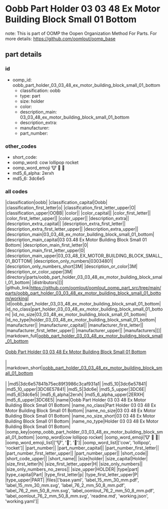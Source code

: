 # Oobb Part Holder 03 03 48 Ex Motor Building Block Small 01 Bottom  

note: This is part of OOMP the Oopen Organization Method For Parts. For more details: https://github.com/oomlout/oomp_base

##  part details





### id
* oomp_id: oobb_part_holder_03_03_48_ex_motor_building_block_small_01_bottom
  * classification: oobb
  * type: part
  * size: holder
  * color: 
  * description_main: 03_03_48_ex_motor_building_block_small_01_bottom
  * description_extra: 
  * manufacturer: 
  * part_number: 

### other_codes
* short_code: 
* oomp_word: cow lollipop rocket
* oomp_word_emoji :cow: :lollipop: :rocket:
* md5_6_alpha: 2erxh
* md5_6: 3dc6e5

### all codes 
|classification|oobb|
|classification_capital|Oobb|
|classification_first_letter|o|
|classification_first_letter_upper|O|
|classification_upper|OOBB|
|color||
|color_capital||
|color_first_letter||
|color_first_letter_upper||
|color_upper||
|description_extra||
|description_extra_capital||
|description_extra_first_letter||
|description_extra_first_letter_upper||
|description_extra_upper||
|description_main|03_03_48_ex_motor_building_block_small_01_bottom|
|description_main_capital|03 03.48 Ex Motor Building Block Small 01 Bottom|
|description_main_first_letter|0|
|description_main_first_letter_upper|0|
|description_main_upper|03_03_48_EX_MOTOR_BUILDING_BLOCK_SMALL_01_BOTTOM|
|description_only_numbers|03034801|
|description_only_numbers_short|3M|
|description_or_color|3M|
|description_or_color_upper|3M|
|directory|parts/oobb_part_holder_03_03_48_ex_motor_building_block_small_01_bottom|
|distributors|[]|
|github_link|https://github.com/oomlout/oomlout_oomp_part_src/tree/main/parts/oobb_part_holder_03_03_48_ex_motor_building_block_small_01_bottom/working|
|id|oobb_part_holder_03_03_48_ex_motor_building_block_small_01_bottom|
|id_no_class|part_holder_03_03_48_ex_motor_building_block_small_01_bottom|
|id_no_size|03_03_48_ex_motor_building_block_small_01_bottom|
|id_no_type|holder_03_03_48_ex_motor_building_block_small_01_bottom|
|manufacturer||
|manufacturer_capital||
|manufacturer_first_letter||
|manufacturer_first_letter_upper||
|manufacturer_upper||
|manufacturers|[]|
|markdown_full|[oobb_part_holder_03_03_48_ex_motor_building_block_small_01_bottom](https://github.com/oomlout/oomlout_oomp_part_src/tree/main/parts/oobb_part_holder_03_03_48_ex_motor_building_block_small_01_bottom/working)<br>[](https://github.com/oomlout/oomlout_oomp_part_src/tree/main/parts/oobb_part_holder_03_03_48_ex_motor_building_block_small_01_bottom/working)<br>[Oobb Part Holder 03 03 48 Ex Motor Building Block Small 01 Bottom](https://github.com/oomlout/oomlout_oomp_part_src/tree/main/parts/oobb_part_holder_03_03_48_ex_motor_building_block_small_01_bottom/working)<br><br>|
|markdown_short|[oobb_part_holder_03_03_48_ex_motor_building_block_small_01_bottom](https://github.com/oomlout/oomlout_oomp_part_src/tree/main/parts/oobb_part_holder_03_03_48_ex_motor_building_block_small_01_bottom/working)<br><br>|
|md5|3dc6e57841b75ec89f3986c3caf931a1|
|md5_10|3dc6e57841|
|md5_10_upper|3DC6E57841|
|md5_5|3dc6e|
|md5_5_upper|3DC6E|
|md5_6|3dc6e5|
|md5_6_alpha|2erxh|
|md5_6_alpha_upper|2ERXH|
|md5_6_upper|3DC6E5|
|name|Oobb Part Holder 03 03 48 Ex Motor Building Block Small 01 Bottom|
|name_no_class|Part Holder 03 03 48 Ex Motor Building Block Small 01 Bottom|
|name_no_size|03 03 48 Ex Motor Building Block Small 01 Bottom|
|name_no_size_short|03 03 48 Ex Motor Building Block Small 01 Bottom|
|name_no_type|Holder 03 03 48 Ex Motor Building Block Small 01 Bottom|
|oomp_key|oomp_oobb_part_holder_03_03_48_ex_motor_building_block_small_01_bottom|
|oomp_word|cow lollipop rocket|
|oomp_word_emoji|:cow: :lollipop: :rocket:|
|oomp_word_emoji_list|[':cow:', ':lollipop:', ':rocket:']|
|oomp_word_list|['cow', 'lollipop', 'rocket']|
|part_number||
|part_number_capital||
|part_number_first_letter||
|part_number_first_letter_upper||
|part_number_upper||
|short_code||
|short_code_upper||
|short_name||
|size|holder|
|size_capital|Holder|
|size_first_letter|h|
|size_first_letter_upper|H|
|size_only_numbers||
|size_only_numbers_no_zeros||
|size_upper|HOLDER|
|type|part|
|type_capital|Part|
|type_first_letter|p|
|type_first_letter_upper|P|
|type_upper|PART|
|files|['base.yaml', 'label_15_mm_30_mm.pdf', 'label_15_mm_30_mm.svg', 'label_76_2_mm_50_8_mm.pdf', 'label_76_2_mm_50_8_mm.svg', 'label_oomlout_76_2_mm_50_8_mm.pdf', 'label_oomlout_76_2_mm_50_8_mm.svg', 'readme.md', 'working.json', 'working.yaml']|
